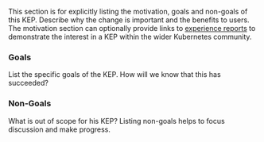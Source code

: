 This section is for explicitly listing the motivation, goals and non-goals of this KEP.
Describe why the change is important and the benefits to users.
The motivation section can optionally provide links to [experience reports][] to demonstrate the interest in a KEP within the wider Kubernetes community.

[experience reports]: https://github.com/golang/go/wiki/ExperienceReports

### Goals

List the specific goals of the KEP.
How will we know that this has succeeded?

### Non-Goals

What is out of scope for his KEP?
Listing non-goals helps to focus discussion and make progress.
